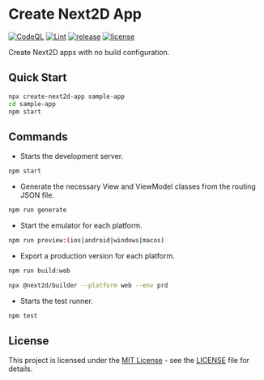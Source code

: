 Create Next2D App
=============

[![CodeQL](https://github.com/Next2D/create-next2d-app/actions/workflows/codeql-analysis.yml/badge.svg?branch=main)](https://github.com/Next2D/create-next2d-app/actions/workflows/codeql-analysis.yml)
[![Lint](https://github.com/Next2D/create-next2d-app/actions/workflows/lint.yml/badge.svg?branch=main)](https://github.com/Next2D/create-next2d-app/actions/workflows/lint.yml)
[![release](https://img.shields.io/github/v/release/Next2D/create-next2d-app)](https://github.com/Next2D/create-next2d-app/releases)
[![license](https://img.shields.io/github/license/Next2D/create-next2d-app)](https://github.com/Next2D/create-next2d-app/blob/main/LICENSE)

Create Next2D apps with no build configuration.

## Quick Start

```sh
npx create-next2d-app sample-app
cd sample-app
npm start
```

## Commands

* Starts the development server.
```sh
npm start
```

* Generate the necessary View and ViewModel classes from the routing JSON file.
```sh
npm run generate
```

* Start the emulator for each platform.
```sh
npm run preview:(ios|android|windows|macos)
```

* Export a production version for each platform.
```sh
npm run build:web
```

```sh
npx @next2d/builder --platform web --env prd
```

* Starts the test runner.
```sh
npm test
```

## License
This project is licensed under the [MIT License](https://opensource.org/licenses/MIT) - see the [LICENSE](LICENSE) file for details.